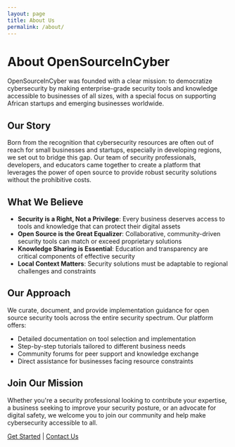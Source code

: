 ```yaml
---
layout: page
title: About Us
permalink: /about/
---
```


# About OpenSourceInCyber

OpenSourceInCyber was founded with a clear mission: to democratize cybersecurity by making enterprise-grade security tools and knowledge accessible to businesses of all sizes, with a special focus on supporting African startups and emerging businesses worldwide.

## Our Story

Born from the recognition that cybersecurity resources are often out of reach for small businesses and startups, especially in developing regions, we set out to bridge this gap. Our team of security professionals, developers, and educators came together to create a platform that leverages the power of open source to provide robust security solutions without the prohibitive costs.

## What We Believe

- **Security is a Right, Not a Privilege**: Every business deserves access to tools and knowledge that can protect their digital assets
- **Open Source is the Great Equalizer**: Collaborative, community-driven security tools can match or exceed proprietary solutions
- **Knowledge Sharing is Essential**: Education and transparency are critical components of effective security
- **Local Context Matters**: Security solutions must be adaptable to regional challenges and constraints

## Our Approach

We curate, document, and provide implementation guidance for open source security tools across the entire security spectrum. Our platform offers:

- Detailed documentation on tool selection and implementation
- Step-by-step tutorials tailored to different business needs
- Community forums for peer support and knowledge exchange
- Direct assistance for businesses facing resource constraints

## Join Our Mission

Whether you're a security professional looking to contribute your expertise, a business seeking to improve your security posture, or an advocate for digital safety, we welcome you to join our community and help make cybersecurity accessible to all.

[Get Started](/getting-started.html) | [Contact Us](/contact.html)